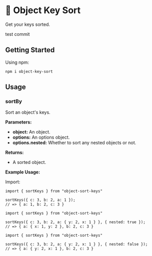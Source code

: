 # 🧼 Object Key Sort

Get your keys sorted.

test commit

## Getting Started

Using npm:

```
npm i object-key-sort
```

## Usage

### sortBy

Sort an object's keys.

**Parameters:**

- **object:** An object.
- **options:** An options object.
- **options.nested:** Whether to sort any nested objects or not.

**Returns:**

- A sorted object.

**Example Usage:**

Import:

```
import { sortKeys } from "object-sort-keys"

sortKeys({ c: 3, b: 2, a: 1 });
// => { a: 1, b: 2, c: 3 }
```

```
import { sortKeys } from "object-sort-keys"

sortKeys({ c: 3, b: 2, a: { y: 2, x: 1 } }, { nested: true });
// => { a: { x: 1, y: 2 }, b: 2, c: 3 }
```

```
import { sortKeys } from "object-sort-keys"

sortKeys({ c: 3, b: 2, a: { y: 2, x: 1 } }, { nested: false });
// => { a: { y: 2, x: 1 }, b: 2, c: 3 }
```
